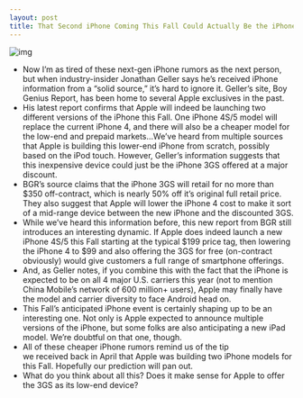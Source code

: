 ```yaml
---
layout: post
title: That Second iPhone Coming This Fall Could Actually Be the iPhone 3GS
---
```

![img](http://media.idownloadblog.com/wp-content/uploads/2010/10/Steve-Jobs-White-iPhone-4-No-More.jpg)
* Now I’m as tired of these next-gen iPhone rumors as the next person, but when industry-insider Jonathan Geller says he’s received iPhone information from a “solid source,” it’s hard to ignore it. Geller’s site, Boy Genius Report, has been home to several Apple exclusives in the past.
* His latest report confirms that Apple will indeed be launching two different versions of the iPhone this Fall. One iPhone 4S/5 model will replace the current iPhone 4, and there will also be a cheaper model for the low-end and prepaid markets…We’ve heard from multiple sources that Apple is building this lower-end iPhone from scratch, possibly based on the iPod touch. However, Geller’s information suggests that this inexpensive device could just be the iPhone 3GS offered at a major discount.
* BGR’s source claims that the iPhone 3GS will retail for no more than $350 off-contract, which is nearly 50% off it’s original full retail price. They also suggest that Apple will lower the iPhone 4 cost to make it sort of a mid-range device between the new iPhone and the discounted 3GS.
* While we’ve heard this information before, this new report from BGR still introduces an interesting dynamic. If Apple does indeed launch a new iPhone 4S/5 this Fall starting at the typical $199 price tag, then lowering the iPhone 4 to $99 and also offering the 3GS for free (on-contract obviously) would give customers a full range of smartphone offerings.
* And, as Geller notes, if you combine this with the fact that the iPhone is expected to be on all 4 major U.S. carriers this year (not to mention China Mobile’s network of 600 million+ users), Apple may finally have the model and carrier diversity to face Android head on.
* This Fall’s anticipated iPhone event is certainly shaping up to be an interesting one. Not only is Apple expected to announce multiple versions of the iPhone, but some folks are also anticipating a new iPad model. We’re doubtful on that one, though.
* All of these cheaper iPhone rumors remind us of the tip we received back in April that Apple was building two iPhone models for this Fall. Hopefully our prediction will pan out.
* What do you think about all this? Does it make sense for Apple to offer the 3GS as its low-end device?

